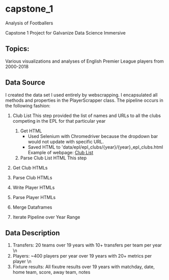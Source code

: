 # capstone_1
Analysis of Footballers

Capstone 1 Project for Galvanize Data Science Immersive

## Topics:
Various visualizations and analyses of English Premier League players from 2000-2018

## Data Source
I created the data set I used entirely by webscrapping. I encapsulated all methods and properties in the PlayerScrapper class.
The pipeline occurs in the following fashion:
1. Club List
This step provided the list of names and URLs to all the clubs competing in the EPL for that particular year
    1. Get HTML
        * Used Selenium with Chromedriver because the dropdown bar would not update with specific URL. 
        * Saved HTML to 'data/epl/epl_clubs/{year}/{year}_epl_clubs.html
        Example of webpage: [Club List](https://www.premierleague.com/clubs?se=210)
    2. Parse Club List HTML
        This step 
1. Get Club HTMLs

1. Parse Club HTMLs

1. Write Player HTMLs

1. Parse Player HTMLs

1. Merge Dataframes

1. Iterate Pipeline over Year Range
## Data Description
1. Transfers: 20 teams over 19 years with 10+ transfers per team per year \n
1. Players: ~400 players per year over 19 years with 20+ metrics per player \n
1. Fixture results: All fixutre results over 19 years with matchday, date, home team, score, away team, notes
